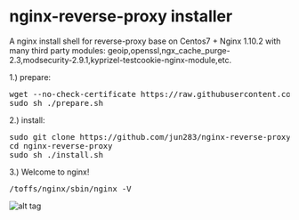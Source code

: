 # nginx-reverse-proxy installer
A nginx install shell for reverse-proxy base on Centos7 + Nginx 1.10.2 with many third party modules:
geoip,openssl,ngx_cache_purge-2.3,modsecurity-2.9.1,kyprizel-testcookie-nginx-module,etc.


1.) prepare:

<pre>
wget --no-check-certificate https://raw.githubusercontent.com/jun283/nginx-reverse-proxy/master/prepare.sh 
sudo sh ./prepare.sh 
</pre>

2.) install:

<pre>
sudo git clone https://github.com/jun283/nginx-reverse-proxy.git
cd nginx-reverse-proxy
sudo sh ./install.sh
</pre>


3.) Welcome to nginx!

<pre>
/toffs/nginx/sbin/nginx -V
</pre>

![alt tag](https://cloud.githubusercontent.com/assets/5975212/23941029/26a65f8a-09a2-11e7-822b-ad3529c621cc.png)
